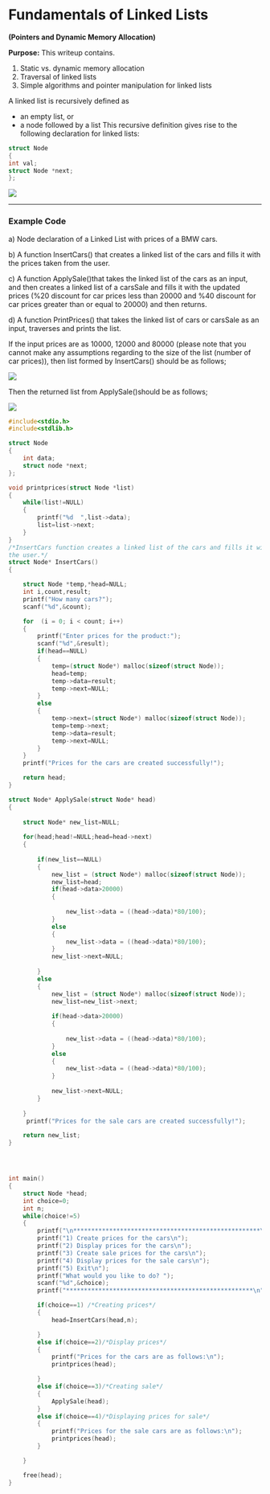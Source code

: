 # **Fundamentals of Linked Lists**
**(Pointers and Dynamic Memory Allocation)**

**Purpose:**
This writeup contains.
1. Static vs. dynamic memory allocation
2. Traversal of linked lists
3. Simple algorithms and pointer manipulation for linked lists

A linked list is recursively defined as
*  an empty list, or
*  a node followed by a list
This recursive definition gives rise to the following declaration for linked lists:
```c
struct Node
{
int val;
struct Node *next;
};
```
![](https://i.imgur.com/Wi4UIVz.png)


---



### Example Code

a) Node declaration of a Linked List with prices of a BMW cars.

b) A function InsertCars() that creates a linked list of the cars and fills it with the prices taken from the user.

c) A function ApplySale()that takes the linked list of the cars as an input, and then creates a linked list of a carsSale and fills it with the updated prices (%20 discount for car prices less than 20000 and %40 discount for car prices greater than or equal to 20000) and then returns.

d) A function PrintPrices() that takes the linked list of cars or carsSale as an input, traverses and prints the list.

If the input prices are as 10000, 12000 and 80000 (please note that you cannot make any assumptions regarding to the size of the list (number of car prices)), then list formed by InsertCars() should be as follows;

![](https://i.imgur.com/BziNIjM.png)

Then the returned list from ApplySale()should be as follows; 

![](https://i.imgur.com/6yHnwNs.png)

```c
#include<stdio.h>
#include<stdlib.h>

struct Node
{
    int data;
    struct node *next;
};

void printprices(struct Node *list)
{
    while(list!=NULL)
    {
        printf("%d  ",list->data);
        list=list->next;
    }
}
/*InsertCars function creates a linked list of the cars and fills it with the prices taken from
the user.*/
struct Node* InsertCars()
{

    struct Node *temp,*head=NULL;
    int i,count,result;
    printf("How many cars?");
	scanf("%d",&count);

	for  (i = 0; i < count; i++)
	{
		printf("Enter prices for the product:");
        scanf("%d",&result);
        if(head==NULL)
        {
            temp=(struct Node*) malloc(sizeof(struct Node));
            head=temp;
            temp->data=result;
            temp->next=NULL;
        }
        else
        {
            temp->next=(struct Node*) malloc(sizeof(struct Node));
            temp=temp->next;
            temp->data=result;
            temp->next=NULL;
        }
	}
    printf("Prices for the cars are created successfully!");

    return head;
}

struct Node* ApplySale(struct Node* head)
{
    
    struct Node* new_list=NULL;
    
    for(head;head!=NULL;head=head->next)
    {
        
        if(new_list==NULL)
        {
            new_list = (struct Node*) malloc(sizeof(struct Node));
            new_list=head;
            if(head->data>20000)
            {
                
                new_list->data = ((head->data)*80/100);
            }
            else
            {
                new_list->data = ((head->data)*80/100);
            }
            new_list->next=NULL;
            
        }
        else
        {
            new_list = (struct Node*) malloc(sizeof(struct Node));
            new_list=new_list->next;
            
            if(head->data>20000)
            {
                
                new_list->data = ((head->data)*80/100);
            }
            else
            {
                new_list->data = ((head->data)*80/100);
            }
            
            new_list->next=NULL;
        }
        
    }
     printf("Prices for the sale cars are created successfully!");

    return new_list;
}




int main()
{
	struct Node *head;
    int choice=0;
	int n;
    while(choice!=5)
    {
        printf("\n****************************************************\n");
        printf("1) Create prices for the cars\n");
        printf("2) Display prices for the cars\n");
        printf("3) Create sale prices for the cars\n");
        printf("4) Display prices for the sale cars\n");
        printf("5) Exit\n");
        printf("What would you like to do? ");
        scanf("%d",&choice);
        printf("****************************************************\n");

        if(choice==1) /*Creating prices*/
        {
			head=InsertCars(head,n);

        }
        else if(choice==2)/*Display prices*/
        {
            printf("Prices for the cars are as follows:\n");
            printprices(head);

        }
        else if(choice==3)/*Creating sale*/
        {
            ApplySale(head);
        }
        else if(choice==4)/*Displaying prices for sale*/
        {
            printf("Prices for the sale cars are as follows:\n");
            printprices(head);
        }

    }

	free(head);
}
```
